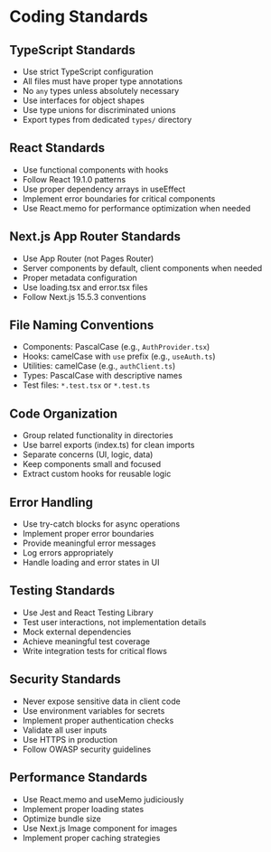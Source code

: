 # Coding Standards

## TypeScript Standards
- Use strict TypeScript configuration
- All files must have proper type annotations
- No `any` types unless absolutely necessary
- Use interfaces for object shapes
- Use type unions for discriminated unions
- Export types from dedicated `types/` directory

## React Standards
- Use functional components with hooks
- Follow React 19.1.0 patterns
- Use proper dependency arrays in useEffect
- Implement error boundaries for critical components
- Use React.memo for performance optimization when needed

## Next.js App Router Standards
- Use App Router (not Pages Router)
- Server components by default, client components when needed
- Proper metadata configuration
- Use loading.tsx and error.tsx files
- Follow Next.js 15.5.3 conventions

## File Naming Conventions
- Components: PascalCase (e.g., `AuthProvider.tsx`)
- Hooks: camelCase with `use` prefix (e.g., `useAuth.ts`)
- Utilities: camelCase (e.g., `authClient.ts`)
- Types: PascalCase with descriptive names
- Test files: `*.test.tsx` or `*.test.ts`

## Code Organization
- Group related functionality in directories
- Use barrel exports (index.ts) for clean imports
- Separate concerns (UI, logic, data)
- Keep components small and focused
- Extract custom hooks for reusable logic

## Error Handling
- Use try-catch blocks for async operations
- Implement proper error boundaries
- Provide meaningful error messages
- Log errors appropriately
- Handle loading and error states in UI

## Testing Standards
- Use Jest and React Testing Library
- Test user interactions, not implementation details
- Mock external dependencies
- Achieve meaningful test coverage
- Write integration tests for critical flows

## Security Standards
- Never expose sensitive data in client code
- Use environment variables for secrets
- Implement proper authentication checks
- Validate all user inputs
- Use HTTPS in production
- Follow OWASP security guidelines

## Performance Standards
- Use React.memo and useMemo judiciously
- Implement proper loading states
- Optimize bundle size
- Use Next.js Image component for images
- Implement proper caching strategies
